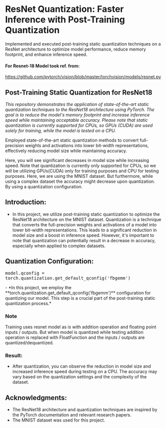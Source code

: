 # ResNet Quantization: Faster Inference with Post-Training Quantization
Implemented and executed post-training static quantization techniques on a ResNet architecture to optimize model performance, reduce memory footprint, and enhance inference speed.

#### For Resnet-18 Model took ref. from:
 https://github.com/pytorch/vision/blob/master/torchvision/models/resnet.py
 
## Post-Training Static Quantization for ResNet18

*This repository demonstrates the application of state-of-the-art static quantization techniques to the ResNet18 architecture using PyTorch. The goal is to reduce the model's memory footprint and increase inference speed while maintaining acceptable accuracy. Please note that static quantization is currently supported for CPUs, so GPUs (CUDA) are used solely for training, while the model is tested on a CPU.*



Employed state-of-the-art static quantization methods to convert full-precision weights and activations into lower bit-width representations, effectively reducing model size while maintaining accuracy.

Here, you will see significant decreases in model size while increasing speed. Note that quantization is currently only supported for CPUs, so we will be utilizing GPUs(CUDA) only for training purposes and CPU for testing purposes. Here, we are using the MNIST dataset. But furthermore, while using a complex dataset the accuracy might decrease upon quantization. By using a quantization configuration.

## Introduction:
- In this project, we utilize post-training static quantization to optimize the ResNet18 architecture on the MNIST dataset. Quantization is a technique that converts the full-precision weights and activations of a model into lower bit-width representations. This leads to a significant reduction in model size and a boost in inference speed. However, it's important to note that quantization can potentially result in a decrease in accuracy, especially when applied to complex datasets.

## Quantization Configuration:
<kbd>
<div class="my-section" style= border: 1px solid #e1e4e8; "background-color: #f1f1f1; padding: 10px;">

model.qconfig = torch.quantization.get_default_qconfig('fbgemm')

</div>
</kbd>
- *In this project, we employ the **torch.quantization.get_default_qconfig('fbgemm')** configuration for quantizing our model. This step is a crucial part of the post-training static quantization process.*

### Note
Training uses resnet model as is with addition operation and floating point inputs / outputs.
But when model is quantized while testing addition operation is replaced with FloatFunction and the inputs / outputs are quantized/dequantized.

### Result:
- After quantization, you can observe the reduction in model size and increased inference speed during testing on a CPU. The accuracy may vary based on the quantization settings and the complexity of the dataset.

## Acknowledgments:
- The ResNet18 architecture and quantization techniques are inspired by the PyTorch documentation and relevant research papers.
- The MNIST dataset was used for this project.
